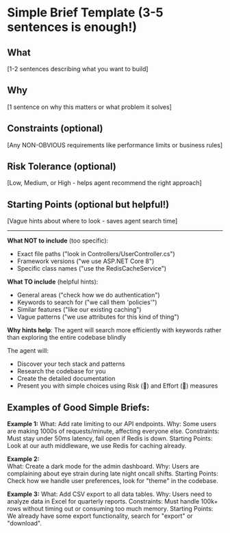 # Simple Brief Template (3-5 sentences is enough!)

## What
[1-2 sentences describing what you want to build]

## Why  
[1 sentence on why this matters or what problem it solves]

## Constraints (optional)
[Any NON-OBVIOUS requirements like performance limits or business rules]

## Risk Tolerance (optional)
[Low, Medium, or High - helps agent recommend the right approach]

## Starting Points (optional but helpful!)
[Vague hints about where to look - saves agent search time]

---

**What NOT to include** (too specific):
- Exact file paths ("look in Controllers/UserController.cs")
- Framework versions ("we use ASP.NET Core 8")  
- Specific class names ("use the RedisCacheService")

**What TO include** (helpful hints):
- General areas ("check how we do authentication")
- Keywords to search for ("we call them 'policies'")
- Similar features ("like our existing caching")
- Vague patterns ("we use attributes for this kind of thing")

**Why hints help**: The agent will search more efficiently with keywords rather than exploring the entire codebase blindly

The agent will:
- Discover your tech stack and patterns
- Research the codebase for you  
- Create the detailed documentation
- Present you with simple choices using Risk (🎯) and Effort (💪) measures

## Examples of Good Simple Briefs:

**Example 1:**
What: Add rate limiting to our API endpoints.
Why: Some users are making 1000s of requests/minute, affecting everyone else.
Constraints: Must stay under 50ms latency, fail open if Redis is down.
Starting Points: Look at our auth middleware, we use Redis for caching already.

**Example 2:**  
What: Create a dark mode for the admin dashboard.
Why: Users are complaining about eye strain during late night oncall shifts.
Starting Points: Check how we handle user preferences, look for "theme" in the codebase.

**Example 3:**
What: Add CSV export to all data tables.
Why: Users need to analyze data in Excel for quarterly reports.
Constraints: Must handle 100k+ rows without timing out or consuming too much memory.
Starting Points: We already have some export functionality, search for "export" or "download".